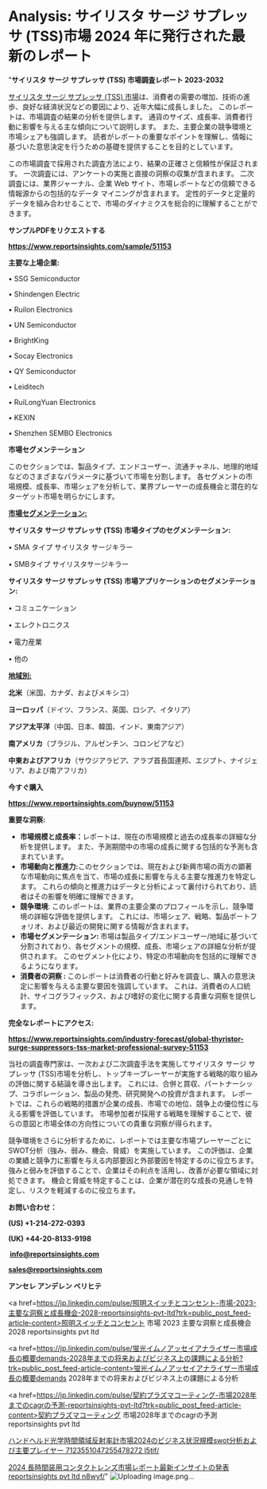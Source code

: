 # Analysis: サイリスタ サージ サプレッサ (TSS)市場 2024 年に発行された最新のレポート

"<strong>サイリスタ サージ サプレッサ (TSS) 市場調査レポート 2023-2032</strong>

<a href=https://www.reportsinsights.com/sample/51153>サイリスタ サージ サプレッサ (TSS) 市場</a>は、消費者の需要の増加、技術の進歩、良好な経済状況などの要因により、近年大幅に成長しました。 このレポートは、市場調査の結果の分析を提供します。 通貨のサイズ、成長率、消費者行動に影響を与える主な傾向について説明します。 また、主要企業の競争環境と市場シェアも強調します。 読者がレポートの重要なポイントを理解し、情報に基づいた意思決定を行うための基礎を提供することを目的としています。

この市場調査で採用された調査方法により、結果の正確さと信頼性が保証されます。 一次調査には、アンケートの実施と直接の洞察の収集が含まれます。 二次調査には、業界ジャーナル、企業 Web サイト、市場レポートなどの信頼できる情報源からの包括的なデータ マイニングが含まれます。 定性的データと定量的データを組み合わせることで、市場のダイナミクスを総合的に理解することができます。

<strong><b>サンプルPDFをリクエストする</b></strong>

<a href=https://www.reportsinsights.com/sample/51153><strong><u>https://www.reportsinsights.com/sample/51153</u></strong></a>

<strong>主要な上場企業:</strong>

• SSG Semiconductor

• Shindengen Electric

• Ruilon Electronics

• UN Semiconductor

• BrightKing

• Socay Electronics

• QY Semiconductor

• Leiditech

• RuiLongYuan Electronics

• KEXIN

• Shenzhen SEMBO Electronics

<strong>市場セグメンテーション</strong>

このセクションでは、製品タイプ、エンドユーザー、流通チャネル、地理的地域などのさまざまなパラメータに基づいて市場を分割します。 各セグメントの市場規模、成長率、市場シェアを分析して、業界プレーヤーの成長機会と潜在的なターゲット市場を明らかにします。

<strong><u>市場セグメンテーション</u></strong><strong><u>:</u></strong>

<strong>サイリスタ サージ サプレッサ (TSS) 市場タイプのセグメンテーション:</strong>

• SMA タイプ サイリスタ サージキラー

• SMBタイプ サイリスタサージキラー

<strong>サイリスタ サージ サプレッサ (TSS) 市場アプリケーションのセグメンテーション:</strong>

• コミュニケーション

• エレクトロニクス

• 電力産業

• 他の

<strong><u>地域別</u></strong><strong><u>:</u></strong>

<strong>北米</strong>（米国、カナダ、およびメキシコ）

<strong>ヨーロッパ</strong>（ドイツ、フランス、英国、ロシア、イタリア）

<strong>アジア太平洋</strong>（中国、日本、韓国、インド、東南アジア）

<strong>南アメリカ</strong>（ブラジル、アルゼンチン、コロンビアなど）

<strong>中東およびアフリカ</strong>（サウジアラビア、アラブ首長国連邦、エジプト、ナイジェリア、および南アフリカ）

<strong>今すぐ購入</strong>

<a href=https://www.reportsinsights.com/buynow/51153><strong><u>https://www.reportsinsights.com/buynow/51153</u></strong></a>

<strong>重要な洞察:</strong>
<ul>
  <li><strong>市場規模と成長率：</strong>レポートは、現在の市場規模と過去の成長率の詳細な分析を提供します。 また、予測期間中の市場の成長に関する包括的な予測も含まれています。</li>
  <li><strong>市場動向と推進力:</strong>このセクションでは、現在および新興市場の両方の顕著な市場動向に焦点を当て、市場の成長に影響を与える主要な推進力を特定します。 これらの傾向と推進力はデータと分析によって裏付けられており、読者はその影響を明確に理解できます。</li>
  <li><strong>競争環境</strong>: このレポートは、業界の主要企業のプロフィールを示し、競争環境の詳細な評価を提供します。 これには、市場シェア、戦略、製品ポートフォリオ、および最近の開発に関する情報が含まれます。</li>
  <li><strong>市場セグメンテーション: </strong>市場は製品タイプ/エンドユーザー/地域に基づいて分割されており、各セグメントの規模、成長、市場シェアの詳細な分析が提供されます。 このセグメント化により、特定の市場動向を包括的に理解できるようになります。</li>
  <li><strong>消費者の洞察 : </strong>このレポートは消費者の行動と好みを調査し、購入の意思決定に影響を与える主要な要因を強調しています。 これは、消費者の人口統計、サイコグラフィックス、および嗜好の変化に関する貴重な洞察を提供します。</li>
</ul>
<strong>完全なレポートにアクセス:</strong>

<a href=https://www.reportsinsights.com/industry-forecast/global-thyristor-surge-suppressors-tss-market-professional-survey-51153><strong><u><b>https://www.reportsinsights.com/industry-forecast/global-thyristor-surge-suppressors-tss-market-professional-survey-51153</b></u></strong></a>

当社の調査専門家は、一次および二次調査手法を実施してサイリスタ サージ サプレッサ (TSS)市場を分析し、トップキープレーヤーが実施する戦略的取り組みの評価に関する結論を導き出します。 これには、合併と買収、パートナーシップ、コラボレーション、製品の発売、研究開発への投資が含まれます。 レポートでは、これらの戦略的措置が企業の成長、市場での地位、競争上の優位性に与える影響を評価しています。 市場参加者が採用する戦略を理解することで、彼らの意図と市場全体の方向性についての貴重な洞察が得られます。

競争環境をさらに分析するために、レポートでは主要な市場プレーヤーごとにSWOT分析（強み、弱み、機会、脅威）を実施しています。 この評価は、企業の業績と競争力に影響を与える内部要因と外部要因を特定するのに役立ちます。 強みと弱みを評価することで、企業はその利点を活用し、改善が必要な領域に対処できます。 機会と脅威を特定することは、企業が潜在的な成長の見通しを特定し、リスクを軽減するのに役立ちます。

<strong>お問い合わせ：</strong>

<strong>(US) +1-214-272-0393</strong>

<strong>(UK) +44-20-8133-9198</strong>

<strong> </strong><a href=info@reportsinsights.com><strong><u>info@reportsinsights.com</u></strong></a>

<a href=sales@reportsinsights.com><strong><u>sales@reportsinsights.com</u></strong></a>

<strong>アンセレ アンデレン ベリヒテ</strong>

<a href=https://jp.linkedin.com/pulse/照明スイッチとコンセント-市場-2023-主要な洞察と成長機会-2028-reportsinsights-pvt-ltd?trk=public_post_feed-article-content>照明スイッチとコンセント 市場 2023 主要な洞察と成長機会 2028 reportsinsights pvt ltd</a>

<a href=https://jp.linkedin.com/pulse/蛍光イムノアッセイアナライザー市場成長の概要demands-2028年までの将来およびビジネス上の課題による分析?trk=public_post_feed-article-content>蛍光イムノアッセイアナライザー市場成長の概要demands 2028年までの将来およびビジネス上の課題による分析</a>

<a href=https://jp.linkedin.com/pulse/契約プラズマコーティング-市場2028年までのcagrの予測-reportsinsights-pvt-ltd?trk=public_post_feed-article-content>契約プラズマコーティング 市場2028年までのcagrの予測 reportsinsights pvt ltd</a>

<a href=https://www.linkedin.com/pulse/ハンドヘルド光学時間領域反射率計市場2024のビジネス状況規模swot分析および主要プレイヤー-7123551047255478272-l5tif/>ハンドヘルド光学時間領域反射率計市場2024のビジネス状況規模swot分析および主要プレイヤー 7123551047255478272 l5tif/</a>

<a href=https://www.linkedin.com/pulse/2024-長時間装用コンタクトレンズ市場レポート最新インサイトの発表-reportsinsights-pvt-ltd-n8wyf/>2024 長時間装用コンタクトレンズ市場レポート最新インサイトの発表 reportsinsights pvt ltd n8wyf/</a>"
![Uploading image.png…]()
